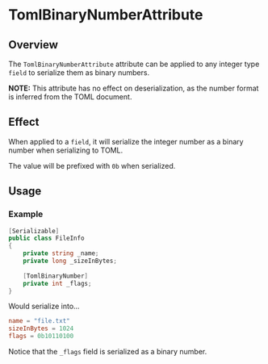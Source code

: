 # TomlBinaryNumberAttribute

## Overview

The `TomlBinaryNumberAttribute` attribute can be applied to any integer type `field` to serialize them as binary numbers.

**NOTE:** This attribute has no effect on deserialization, as the number format is inferred from the TOML document.

## Effect

When applied to a `field`, it will serialize the integer number as a binary number when serializing to TOML.

The value will be prefixed with `0b` when serialized.

## Usage

### Example

```csharp
[Serializable]
public class FileInfo
{
    private string _name;
    private long _sizeInBytes;
    
    [TomlBinaryNumber]
    private int _flags;
}
```

Would serialize into...

```toml
name = "file.txt"
sizeInBytes = 1024
flags = 0b10110100
```

Notice that the `_flags` field is serialized as a binary number.
